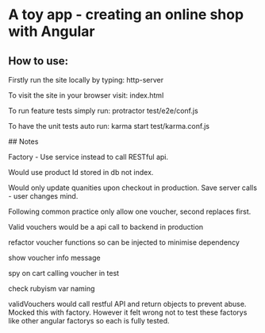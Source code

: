 # A toy app - creating an online shop with Angular

## How to use:

Firstly run the site locally by typing:
  http-server

To visit the site in your browser visit:
  index.html

To run feature tests simply run:
  protractor test/e2e/conf.js

To have the unit tests auto run:
  karma start test/karma.conf.js

## Notes

Factory - Use service instead to call RESTful api.

Would use product Id stored in db not index.

Would only update quanities upon checkout in production. Save server calls - user changes mind.

Following common practice only allow one voucher, second replaces first.

Valid vouchers would be a api call to backend in production

refactor voucher functions so can be injected to minimise dependency

show voucher info message

spy on cart calling voucher in test

check rubyism var naming

validVouchers would call restful API and return objects to prevent abuse. Mocked this with factory. However it felt wrong not to test these factorys like other angular factorys so each is fully tested.
